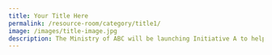 ```yaml
---
title: Your Title Here
permalink: /resource-room/category/title1/
image: /images/title-image.jpg
description: The Ministry of ABC will be launching Initiative A to help Singaporeans...
---
```


